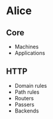 # Alice

## Core

* Machines
* Applications

## HTTP

* Domain rules
* Path rules
* Routers
* Passers
* Backends
